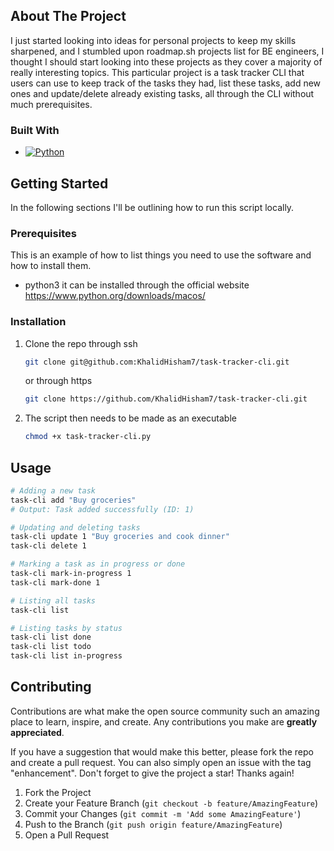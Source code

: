 
<!-- ABOUT THE PROJECT -->
## About The Project
I just started looking into ideas for personal projects to keep my skills sharpened, and I stumbled upon roadmap.sh projects list for BE engineers, I thought I should start looking into these projects as they cover a majority of really interesting topics.
This particular project is a task tracker CLI that users can use to keep track of the tasks they had, list these tasks, add new ones and update/delete already existing tasks, all through the CLI without much prerequisites.


### Built With

* [![Python][Python.com]][Python-url]


<!-- GETTING STARTED -->
## Getting Started

In the following sections I'll be outlining how to run this script locally.

### Prerequisites

This is an example of how to list things you need to use the software and how to install them.
* python3
  it can be installed through the official website https://www.python.org/downloads/macos/

### Installation

1. Clone the repo
  through ssh
   ```sh
   git clone git@github.com:KhalidHisham7/task-tracker-cli.git
   ```
   or through https
   ```sh
   git clone https://github.com/KhalidHisham7/task-tracker-cli.git
   ```
3. The script then needs to be made as an executable
   ```sh
   chmod +x task-tracker-cli.py
   ```

<!-- USAGE EXAMPLES -->
## Usage
```sh
# Adding a new task
task-cli add "Buy groceries"
# Output: Task added successfully (ID: 1)

# Updating and deleting tasks
task-cli update 1 "Buy groceries and cook dinner"
task-cli delete 1

# Marking a task as in progress or done
task-cli mark-in-progress 1
task-cli mark-done 1

# Listing all tasks
task-cli list

# Listing tasks by status
task-cli list done
task-cli list todo
task-cli list in-progress
```

<!-- CONTRIBUTING -->
## Contributing

Contributions are what make the open source community such an amazing place to learn, inspire, and create. Any contributions you make are **greatly appreciated**.

If you have a suggestion that would make this better, please fork the repo and create a pull request. You can also simply open an issue with the tag "enhancement".
Don't forget to give the project a star! Thanks again!

1. Fork the Project
2. Create your Feature Branch (`git checkout -b feature/AmazingFeature`)
3. Commit your Changes (`git commit -m 'Add some AmazingFeature'`)
4. Push to the Branch (`git push origin feature/AmazingFeature`)
5. Open a Pull Request

<!-- MARKDOWN LINKS & IMAGES -->
[Python-url]: https://www.python.org/
[Python.com]: https://www.python.org/static/img/python-logo.png
